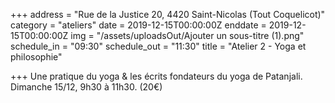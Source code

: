 +++
address = "Rue de la Justice 20, 4420 Saint-Nicolas (Tout Coquelicot)"
category = "ateliers"
date = 2019-12-15T00:00:00Z
enddate = 2019-12-15T00:00:00Z
img = "/assets/uploadsOut/Ajouter un sous-titre (1).png"
schedule_in = "09:30"
schedule_out = "11:30"
title = "Atelier 2 - Yoga et philosophie"

+++
Une pratique du yoga & les écrits fondateurs du yoga de Patanjali. Dimanche 15/12, 9h30 à 11h30. (20€)